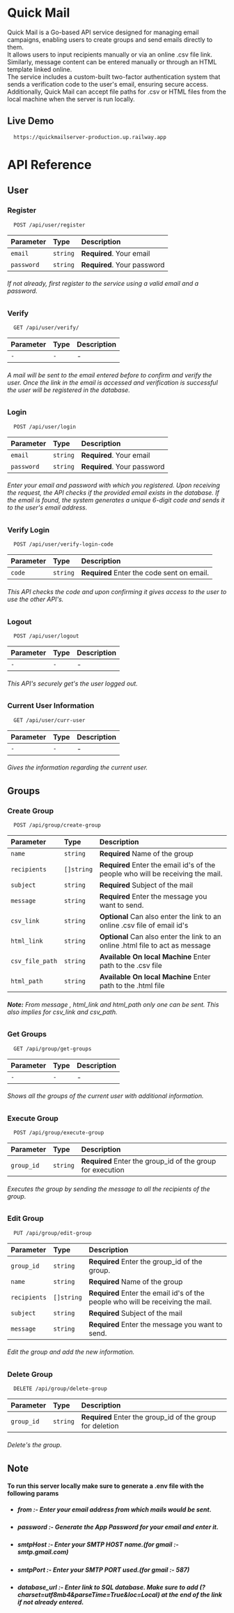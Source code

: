 
# Quick Mail

Quick Mail is a Go-based API service designed for managing email campaigns, enabling users to create groups and send emails directly to them.  
It allows users to input recipients manually or via an online .csv file link. Similarly, message content can be entered manually or through an HTML template linked online.  
The service includes a custom-built two-factor authentication system that sends a verification code to the user's email, ensuring secure access.  
Additionally, Quick Mail can accept file paths for .csv or HTML files from the local machine when the server is run locally.

## Live Demo


```https
  https://quickmailserver-production.up.railway.app
```

# API Reference

## User

### Register

```https
  POST /api/user/register
```

| Parameter | Type     | Description                |
| :-------- | :------- | :------------------------- |
| `email` | `string` | **Required**. Your email |
| `password` | `string` | **Required**. Your password |

###### If not already, first register to the service using a valid email and a password. 

### Verify

```https
  GET /api/user/verify/
```

| Parameter | Type     | Description                       |
| :-------- | :------- | :-------------------------------- |
| `-`      | `-` | - |

###### A mail will be sent to the email entered before to confirm and verify the user. Once the link in the email is accessed and verification is successful the user will be registered in the database.

### Login

```https
  POST /api/user/login
```

| Parameter | Type     | Description                       |
| :-------- | :------- | :-------------------------------- |
| `email` | `string` | **Required**. Your email |
| `password` | `string` | **Required**. Your password |

###### Enter your email and password with which you registered. Upon receiving the request, the API checks if the provided email exists in the database. If the email is found, the system generates a unique 6-digit code and sends it to the user's email address.

### Verify Login

```https
  POST /api/user/verify-login-code
```

| Parameter | Type     | Description                       |
| :-------- | :------- | :-------------------------------- |
| `code`      | `string` | **Required** Enter the code sent on email. |

###### This API checks the code and upon confirming it gives access to the user to use the other API's.


### Logout

```https
  POST /api/user/logout
```

| Parameter | Type     | Description                       |
| :-------- | :------- | :-------------------------------- |
| `-`      | `-` | - |

###### This API's securely get's the user logged out.

### Current User Information

```https
  GET /api/user/curr-user
```

| Parameter | Type     | Description                       |
| :-------- | :------- | :-------------------------------- |
| `-`      | `-` | - |

###### Gives the information regarding the current user.

## Groups

### Create Group

```https
  POST /api/group/create-group
```

| Parameter | Type     | Description                       |
| :-------- | :------- | :-------------------------------- |
| `name`         | `string`   | **Required** Name of the group |
| `recipients`   | `[]string` | **Required** Enter the email id's of the people who will be receiving the mail.|
| `subject`      | `string`   | **Required** Subject of the mail |
| `message`      | `string`   | **Required** Enter the message you want to send. |
| `csv_link`     | `string`   | **Optional** Can also enter the link to an online .csv file of email id's |
| `html_link`    | `string`   | **Optional** Can also enter the link to an online .html file to act as message|
| `csv_file_path`| `string`   | **Available On local Machine** Enter path to the .csv file |
| `html_path`    | `string`   | **Available On local Machine** Enter path to the .html file|

###### **Note:** From message , html_link and html_path only one can be sent. This also implies for csv_link and csv_path.

### Get Groups

```https
  GET /api/group/get-groups
```

| Parameter | Type     | Description                       |
| :-------- | :------- | :-------------------------------- |
| `-`      | `-` | - |

###### Shows all the groups of the current user with additional information.

### Execute Group

```https
  POST /api/group/execute-group
```

| Parameter | Type     | Description                       |
| :-------- | :------- | :-------------------------------- |
| `group_id`      | `string` | **Required** Enter the group_id of the group for execution|


###### Executes the group by sending the message to all the recipients of the group.

### Edit Group

```https
  PUT /api/group/edit-group
```

| Parameter | Type     | Description                       |
| :-------- | :------- | :-------------------------------- |
| `group_id`      | `string` | **Required** Enter the group_id of the group.|
| `name`         | `string`   | **Required** Name of the group |
| `recipients`   | `[]string` | **Required** Enter the email id's of the people who will be receiving the mail.|
| `subject`      | `string`   | **Required** Subject of the mail |
| `message`      | `string`   | **Required** Enter the message you want to send. |



###### Edit the group and add the new information.

### Delete Group

```https
  DELETE /api/group/delete-group
```

| Parameter | Type     | Description                       |
| :-------- | :------- | :-------------------------------- |
| `group_id`      | `string` | **Required** Enter the group_id of the group for deletion|

###### Delete's the group.

## Note

 #### To run this server locally make sure to generate a .env file with the following params
- ##### **from :-** Enter your email address from which mails would be sent. 
- ##### **password :-** Generate the App Password for your email and enter it.
- ##### **smtpHost :-** Enter your SMTP HOST name.(for gmail :- smtp.gmail.com)
- ##### **smtpPort :-** Enter your SMTP PORT used.(for gmail :- 587)
- ##### **database_url :-** Enter link to SQL database. Make sure to add (*?charset=utf8mb4&parseTime=True&loc=Local*) at the end of the link if not already entered.





